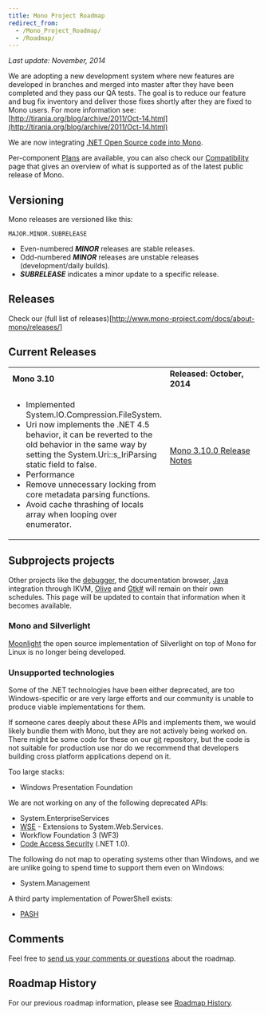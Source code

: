 ```yaml
---
title: Mono Project Roadmap
redirect_from:
  - /Mono_Project_Roadmap/
  - /Roadmap/
---
```


*Last update: November, 2014*

We are adopting a new development system where new features are developed in branches and merged into master after they have been completed and they pass our QA tests.
The goal is to reduce our feature and bug fix inventory and deliver those fixes shortly after they are fixed to Mono users.
For more information see: [http://tirania.org/blog/archive/2011/Oct-14.html](http://tirania.org/blog/archive/2011/Oct-14.html)

We are now integrating [.NET Open Source code into Mono](/docs/about-mono/dotnet-integration).

Per-component [Plans](/docs/about-mono/plans/) are available, you can also check our [Compatibility](/docs/about-mono/compatibility/) page that gives an overview of what is supported as of the latest public release of Mono.

Versioning
----------

Mono releases are versioned like this:

    MAJOR.MINOR.SUBRELEASE

-   Even-numbered ***MINOR*** releases are stable releases.
-   Odd-numbered ***MINOR*** releases are unstable releases (development/daily builds).
-   ***SUBRELEASE*** indicates a minor update to a specific release.

Releases
--------

Check our (full list of releases)[http://www.mono-project.com/docs/about-mono/releases/]

Current Releases
----------------

<table>
<col width="50%" />
<col width="50%" />
<tbody>
<tr class="odd">
<td align="left"><strong>Mono 3.10</strong></td>
<td align="left"><strong>Released: October, 2014</strong></td>
</tr>
<tr class="even">
<td align="left"><ul>
<li>Implemented System.IO.Compression.FileSystem.
<li>Uri now implements the .NET 4.5 behavior, it can be reverted to the old behavior in the same way by setting the System.Uri::s_IriParsing static field to false.
<li>Performance
<li>Remove unnecessary locking from core metadata parsing functions.
<li>Avoid cache thrashing of locals array when looping over enumerator.
</ul>
</td>
<td align="left"><p><a href="/docs/about-mono/releases/3.10.0/" title="Release Notes Mono 3.10.0">Mono 3.10.0 Release Notes</a></p>
<p><br /></p></td>
</tr>
</tbody>
</table>


Subprojects projects
--------------------

Other projects like the [debugger](/docs/debug+profile/debug/debugger/), the documentation browser, [Java](/docs/about-mono/languages/java/) integration through IKVM, [Olive](/archived/olive "Olive") and [Gtk#](/docs/gui/gtksharp/) will remain on their own schedules. This page will be updated to contain that information when it becomes available.

### Mono and Silverlight

[Moonlight](/docs/web/moonlight/) the open source implementation of Silverlight on top of Mono for
Linux is no longer being developed.

### Unsupported technologies

Some of the .NET technologies have been either deprecated, are too Windows-specific or are very large efforts and our community is unable to produce viable implementations for them.

If someone cares deeply about these APIs and implements them, we would likely bundle them with Mono, but they are not actively being worked on. There might be some code for these on our [git](/community/contributing/source-code-repository/) repository, but the code is not suitable for production use nor do we recommend that developers building cross platform applications depend on it.

Too large stacks:

-   Windows Presentation Foundation

We are not working on any of the following deprecated APIs:

-   System.EnterpriseServices
-   [WSE](/archived/wse "WSE") - Extensions to System.Web.Services.
-   Workflow Foundation 3 (WF3)
-   [Code Access Security](/docs/advanced/cas/) (.NET 1.0).

The following do not map to operating systems other than Windows, and we are unlike going to spend time to support them even on Windows:

-   System.Management

A third party implementation of PowerShell exists:

- [PASH](https://github.com/Pash-Project/Pash)

Comments
--------

Feel free to [send us your comments or questions](http://www.go-mono.com/contact/) about the roadmap.

Roadmap History
---------------

For our previous roadmap information, please see [Roadmap History](/archived/roadmap_history "Roadmap History").

